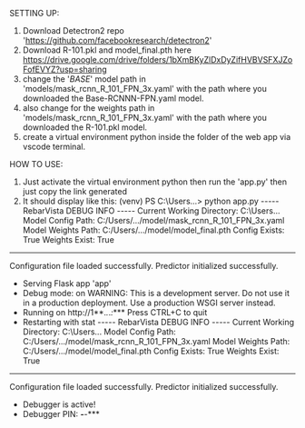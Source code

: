 SETTING UP:
1. Download Detectron2 repo 'https://github.com/facebookresearch/detectron2'
2. Download R-101.pkl and model_final.pth here https://drive.google.com/drive/folders/1bXmBKyZlDxDyZifHVBVSFXJZoFofEVYZ?usp=sharing 
3. change the '_BASE_' model path in 'models/mask_rcnn_R_101_FPN_3x.yaml' with the path where you downloaded the Base-RCNNN-FPN.yaml model.
4. also change for the weights path in 'models/mask_rcnn_R_101_FPN_3x.yaml' with the path where you downloaded the R-101.pkl model.
5. create a virtual environment python inside the folder of the web app via vscode terminal.


HOW TO USE:
1. Just activate the virtual environment python then run the 'app.py' then just copy the link generated
2. It should display like this:
(venv) PS C:\Users...> python app.py 
----- RebarVista DEBUG INFO -----
Current Working Directory: C:\Users...
Model Config Path: C:/Users/.../model/mask_rcnn_R_101_FPN_3x.yaml
Model Weights Path: C:/Users/.../model/model_final.pth
Config Exists: True
Weights Exist: True
----------------------------------
Configuration file loaded successfully.
Predictor initialized successfully.
 * Serving Flask app 'app'
 * Debug mode: on
WARNING: This is a development server. Do not use it in a production deployment. Use a production WSGI server instead.
 * Running on http://1**.*.*.*:****
Press CTRL+C to quit
 * Restarting with stat
----- RebarVista DEBUG INFO -----
Current Working Directory: C:\Users...
Model Config Path: C:/Users/.../model/mask_rcnn_R_101_FPN_3x.yaml 
Model Weights Path: C:/Users/.../model/model_final.pth
Config Exists: True
Weights Exist: True
----------------------------------
Configuration file loaded successfully.
Predictor initialized successfully.
 * Debugger is active!
 * Debugger PIN: ***-***-***


